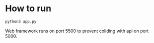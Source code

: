 # How to run

```bash
python3 app.py
```

Web framework runs on port 5500 to prevent coliding with api on port 5000.
